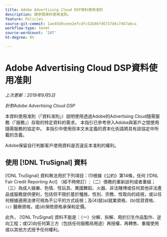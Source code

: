 ```yaml
---
title: Adobe Advertising Cloud DSP資料使用准則
description: 請參閱資料使用准則。
feature: Policies
source-git-commit: 1ae45d0ceee2efc4fc52b86fd6737d4c7467a6ca
workflow-type: tm+mt
source-wordcount: '247'
ht-degree: 0%

---
```


# Adobe Advertising Cloud DSP資料使用准則

*上次更新：2019年9月5日*

*針對Adobe Advertising Cloud DSP*

本資料使用准則（「資料准則」）說明使用透過Adobe的Advertising Cloud隨需服務（「服務」）存取的特定資料的需求。 本指引已參考併入Adobe與客戶之間使用隨需服務的協定中。 本指引中使用但本文未定義的資本化術語將具有該協定中所載的含義。

Adobe保留自行判斷客戶使用資料是否違反本准則的權利。

## 使用 [!DNL TruSignal] 資料

[!DNL TruSignal] 資料無法用於下列項目：(1)根據《公約》第14條，任何 [!DNL Fair Credit Reporting Act] （經不時修訂）;（二）債務的重新談判或者重組；（三）為成人娛樂、色情、性玩具、異國舞蹈、火器、非法賭博或任何其他非法產品或服務提供便利，包括但不限於基於種族、性別、宗教、性取向的歧視，或以任何根據適用法律可視為不公平的方式歧視；及(4)就(a)就業資格、(b)信貸資格、 `(c)` 醫療資格，或(d)保險資格承保和定價。<!-- I used backticks in the previous sentence to prevent ( c ) from displaying as a copyright symbol. I think the OS does that. Using HTML code for the parentheses doesn't prevent it. -->

此外， [!DNL TruSignal] 資料不能是：（一）分解、拆解、用於衍生作品製作、逆向工程；或(2)向任何第三方（包括任何服務局用途）再授權、再轉售、重複使用或以其他方式授予任何權利。
